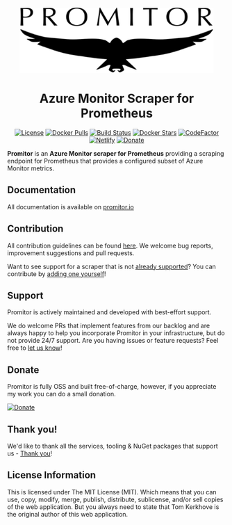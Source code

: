 <p align=center><img src="./docs/media/logos/promitor.png" alt="Promitor Logo" height="150"></p>

<h1 align="center">Azure Monitor Scraper for Prometheus</h1>

<p align="center">
    <a href="./LICENSE" rel="nofollow"><img src="https://img.shields.io/github/license/mashape/apistatus.svg?style=flat-square" alt="License"></a>
<a href="https://hub.docker.com/r/tomkerkhove/promitor-scraper/" rel="nofollow"><img src="https://img.shields.io/docker/pulls/tomkerkhove/promitor-scraper.svg?style=flat-square" alt="Docker Pulls"></a>
<a href="https://dev.azure.com/tomkerkhove/Promitor/_build/latest?definitionId=50&branchName=master" rel="nofollow"><img src="https://dev.azure.com/tomkerkhove/Promitor/_apis/build/status/Promitor%20CI%20-%20Scraper%20Agent?branchName=master" alt="Build Status"></a>
<a href="https://hub.docker.com/r/tomkerkhove/promitor-scraper/" rel="nofollow"><img src="https://img.shields.io/docker/stars/tomkerkhove/promitor-scraper.svg?style=flat-square" alt="Docker Stars"></a>
<a href="https://www.codefactor.io/repository/github/tomkerkhove/promitor" rel="nofollow"><img src="https://www.codefactor.io/repository/github/tomkerkhove/promitor/badge" alt="CodeFactor"></a>
<a href="https://app.netlify.com/sites/promitor-staging/deploys" rel="nofollow"><img src="https://api.netlify.com/api/v1/badges/07753d51-f4f8-4ffb-8e8d-d64c312c6636/deploy-status" alt="Netlify"></a>
<a href="https://www.paypal.com/cgi-bin/webscr?cmd=_s-xclick&hosted_button_id=LYCEDSP3S5P9G&source=url" rel="nofollow"><img src="https://promitor.io/media/buttons/paypal.png" alt="Donate"></a>
</p>

**Promitor** is an **Azure Monitor scraper for Prometheus** providing a scraping endpoint for Prometheus that provides a configured subset of Azure Monitor metrics.

## Documentation
All documentation is available on [promitor.io](https://promitor.io)

## Contribution
All contribution guidelines can be found [here](./.github/CONTRIBUTING.md). We welcome bug reports, improvement suggestions and pull requests.

Want to see support for a scraper that is not [already supported](https://promitor.io/configuration/metrics/)? You can contribute by [adding one yourself](adding-a-new-scraper.md)!

## Support
Promitor is actively maintained and developed with best-effort support.

We do welcome PRs that implement features from our backlog and are always happy to help you incorporate Promitor in your infrastructure, but do not provide 24/7 support. Are you having issues or feature requests? Feel free to [let us know](https://github.com/tomkerkhove/promitor/issues/new/choose)!

## Donate
Promitor is fully OSS and built free-of-charge, however, if you appreciate my work you can do a small donation.

[![Donate](https://promitor.io/media/buttons/paypal.png)](https://www.paypal.com/cgi-bin/webscr?cmd=_s-xclick&hosted_button_id=LYCEDSP3S5P9G&source=url)

## Thank you!
We'd like to thank all the services, tooling & NuGet packages that support us - [Thank you](https://promitor.io/thank-you)!

## License Information
This is licensed under The MIT License (MIT). Which means that you can use, copy, modify, merge, publish, distribute, sublicense, and/or sell copies of the web application. But you always need to state that Tom Kerkhove is the original author of this web application.
